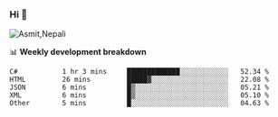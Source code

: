 ### Hi 👋

![Asmit,Nepali](https://media.giphy.com/media/L8K62iTDkzGX6/giphy.gif)
<!--
**asmit99nepali/asmit99nepali** is a ✨ _special_ ✨ repository because its `README.md` (this file) appears on your GitHub profile.

Here are some ideas to get you started:

- 🔭 I’m currently working on ...
- 🌱 I’m currently learning ...
- 👯 I’m looking to collaborate on ...
- 🤔 I’m looking for help with ...
- 💬 Ask me about ...
- 📫 How to reach me: ...
- 😄 Pronouns: ...
- ⚡ Fun fact: ...
-->


📊 **Weekly development breakdown**
<!--START_SECTION:waka-->

```text
C#           1 hr 3 mins     █████████████░░░░░░░░░░░░   52.34 %
HTML         26 mins         █████▓░░░░░░░░░░░░░░░░░░░   22.08 %
JSON         6 mins          █▒░░░░░░░░░░░░░░░░░░░░░░░   05.21 %
XML          6 mins          █▒░░░░░░░░░░░░░░░░░░░░░░░   05.10 %
Other        5 mins          █░░░░░░░░░░░░░░░░░░░░░░░░   04.63 %
```

<!--END_SECTION:waka-->

